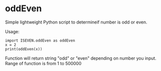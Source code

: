 # oddEven
Simple lightweight Python script to determineif number is odd or even.

Usage:

```
import ISEVEN.oddEven as oddEven
x = 2
print(oddEven(x))
```

Function will return string "odd" or "even" depending on number you input. Range of function is from 1 to 500000
